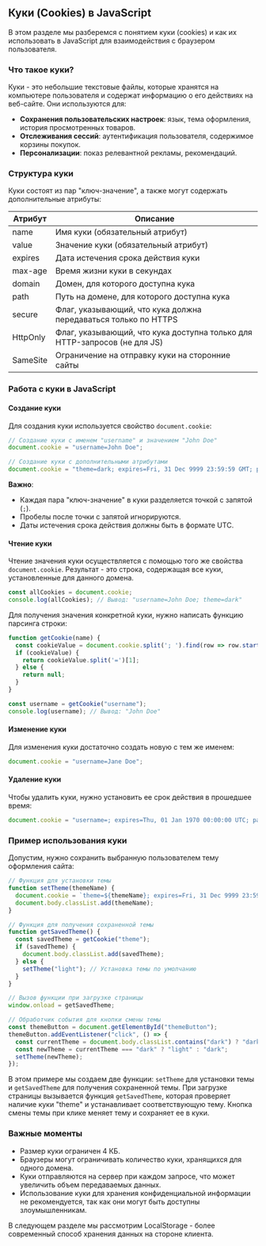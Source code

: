 ## Куки (Cookies) в JavaScript

В этом разделе мы разберемся с понятием куки (cookies) и как их использовать в JavaScript для взаимодействия с браузером пользователя.

### Что такое куки?

Куки - это небольшие текстовые файлы, которые хранятся на компьютере пользователя и содержат информацию о его действиях на веб-сайте. Они используются для:

* **Сохранения пользовательских настроек**: язык, тема оформления, история просмотренных товаров.
* **Отслеживания сессий**: аутентификация пользователя, содержимое корзины покупок.
* **Персонализации**: показ релевантной рекламы, рекомендаций.

### Структура куки

Куки состоят из пар "ключ-значение", а также могут содержать дополнительные атрибуты:

| Атрибут     | Описание                                                                  |
|--------------|---------------------------------------------------------------------------|
| name         | Имя куки (обязательный атрибут)                                           |
| value        | Значение куки (обязательный атрибут)                                      |
| expires      | Дата истечения срока действия куки                                     |
| max-age      | Время жизни куки в секундах                                             |
| domain       | Домен, для которого доступна кука                                         |
| path         | Путь на домене, для которого доступна кука                               |
| secure       | Флаг, указывающий, что кука должна передаваться только по HTTPS          |
| HttpOnly     | Флаг, указывающий, что кука доступна только для HTTP-запросов (не для JS) |
| SameSite     | Ограничение на отправку куки на сторонние сайты                        |

### Работа с куки в JavaScript

#### Создание куки

Для создания куки используется свойство `document.cookie`:

```javascript
// Создание куки с именем "username" и значением "John Doe"
document.cookie = "username=John Doe";

// Создание куки с дополнительными атрибутами
document.cookie = "theme=dark; expires=Fri, 31 Dec 9999 23:59:59 GMT; path=/"; 
```

**Важно**: 

* Каждая пара "ключ-значение" в куки разделяется точкой с запятой (`;`).
* Пробелы после точки с запятой игнорируются.
* Даты истечения срока действия должны быть в формате UTC.

#### Чтение куки

Чтение значения куки осуществляется с помощью того же свойства `document.cookie`.  Результат - это строка, содержащая все куки, установленные для данного домена.

```javascript
const allCookies = document.cookie;
console.log(allCookies); // Вывод: "username=John Doe; theme=dark"
```

Для получения значения конкретной куки, нужно написать функцию парсинга строки:

```javascript
function getCookie(name) {
  const cookieValue = document.cookie.split('; ').find(row => row.startsWith(name + '='));
  if (cookieValue) {
    return cookieValue.split('=')[1];
  } else {
    return null;
  }
}

const username = getCookie("username"); 
console.log(username); // Вывод: "John Doe"
```

#### Изменение куки

Для изменения куки достаточно создать новую с тем же именем:

```javascript
document.cookie = "username=Jane Doe"; 
```

#### Удаление куки

Чтобы удалить куки, нужно установить ее срок действия в прошедшее время:

```javascript
document.cookie = "username=; expires=Thu, 01 Jan 1970 00:00:00 UTC; path=/;"; 
```

### Пример использования куки

Допустим, нужно сохранить выбранную пользователем тему оформления сайта:

```javascript
// Функция для установки темы
function setTheme(themeName) {
  document.cookie = `theme=${themeName}; expires=Fri, 31 Dec 9999 23:59:59 GMT; path=/`;
  document.body.classList.add(themeName);
}

// Функция для получения сохраненной темы
function getSavedTheme() {
  const savedTheme = getCookie("theme");
  if (savedTheme) {
    document.body.classList.add(savedTheme);
  } else {
    setTheme("light"); // Установка темы по умолчанию
  }
}

// Вызов функции при загрузке страницы
window.onload = getSavedTheme;

// Обработчик события для кнопки смены темы
const themeButton = document.getElementById("themeButton");
themeButton.addEventListener("click", () => {
  const currentTheme = document.body.classList.contains("dark") ? "dark" : "light";
  const newTheme = currentTheme === "dark" ? "light" : "dark";
  setTheme(newTheme);
});
```

В этом примере мы создаем две функции: `setTheme` для установки темы и `getSavedTheme` для получения сохраненной темы. При загрузке страницы вызывается функция `getSavedTheme`, которая проверяет наличие куки "theme" и устанавливает соответствующую тему. Кнопка смены темы при клике меняет тему и сохраняет ее в куки.

### Важные моменты

* Размер куки ограничен 4 КБ.
* Браузеры могут ограничивать количество куки, хранящихся для одного домена.
* Куки отправляются на сервер при каждом запросе, что может увеличить объем передаваемых данных.
* Использование куки для хранения конфиденциальной информации не рекомендуется, так как они могут быть доступны злоумышленникам.

В следующем разделе мы рассмотрим LocalStorage - более современный способ хранения данных на стороне клиента. 
